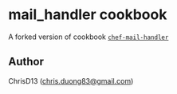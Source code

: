 # mail_handler cookbook

A forked version of cookbook [`chef-mail-handler`](https://github.com/tablexi/chef-mail-handler)

## Author

ChrisD13 (chris.duong83@gmail.com)
